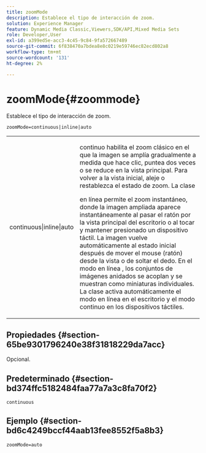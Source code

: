 ```yaml
---
title: zoomMode
description: Establece el tipo de interacción de zoom.
solution: Experience Manager
feature: Dynamic Media Classic,Viewers,SDK/API,Mixed Media Sets
role: Developer,User
exl-id: a399ed5e-acc3-4c45-9c84-9fa572667489
source-git-commit: 6f838470a7bdea8e8c0219e59746ec82ecd802a8
workflow-type: tm+mt
source-wordcount: '131'
ht-degree: 2%

---
```


# zoomMode{#zoommode}

Establece el tipo de interacción de zoom.

`zoomMode=continuous|inline|auto`

<table id="table_E314540D347D47699C04EB80D20C0721"> 
 <tbody> 
  <tr> 
   <td colname="col1"> <p> <span class="codeph"> continuous|inline|auto </span> </p> </td> 
   <td colname="col2"> <p> <span class="codeph"> continuo </span> habilita el zoom clásico en el que la imagen se amplía gradualmente a medida que hace clic, puntea dos veces o se reduce en la vista principal. Para volver a la vista inicial, aleje o restablezca el estado de zoom. La clase </p> <p> <span class="codeph"> en línea </span> permite el zoom instantáneo, donde la imagen ampliada aparece instantáneamente al pasar el ratón por la vista principal del escritorio o al tocar y mantener presionado un dispositivo táctil. La imagen vuelve automáticamente al estado inicial después de mover el mouse (ratón) desde la vista o de soltar el dedo. En el modo <span class="codeph"> en línea </span>, los conjuntos de imágenes anidados se acoplan y se muestran como miniaturas individuales. La clase <span class="codeph"> activa automáticamente </span> el modo en línea en el escritorio y el modo continuo en los dispositivos táctiles. </p> </td> 
  </tr> 
 </tbody> 
</table>

## Propiedades {#section-65be9301796240e38f31818229da7acc}

Opcional.

## Predeterminado {#section-bd374ffc5182484faa77a7a3c8fa70f2}

`continuous`

## Ejemplo {#section-bd6c4249bccf44aab13fee8552f5a8b3}

`zoomMode=auto`
